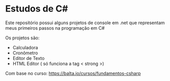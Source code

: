 # Estudos de C#
Este repositório possui alguns projetos de console em .net que representam meus primeiros passos na programação em C#

Os projetos são: 
- Calculadora
- Cronômetro 
- Editor de Texto
- HTML Editor ( só funciona a tag < strong >)

Com base no curso: https://balta.io/cursos/fundamentos-csharp
